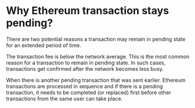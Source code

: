 # Why Ethereum transaction stays pending?

There are two potential reasons a transaction may remain in pending state for an extended period of time.

The transaction fee is below the network average. This is the most common reason for a transaction to remain in pending state. In such cases, transactions get confirmed after the network becomes less busy.

When there is another pending transaction that was sent earlier. Ethereum transactions are processed in sequence and if there is a pending transaction, it needs to be completed (or replaced) first before other transactions from the same user can take place.

